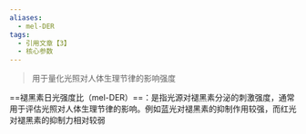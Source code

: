 ```yaml
---
aliases:
  - mel-DER
tags:
  - 引用文章【3】
  - 核心参数
---
```


> 用于量化光照对人体生理节律的影响强度

==褪黑素日光强度比（mel-DER）==：是指光源对褪黑素分泌的刺激强度，通常用于评估光照对人体生理节律的影响。例如蓝光对褪黑素的抑制作用较强，而红光对褪黑素的抑制力相对较弱